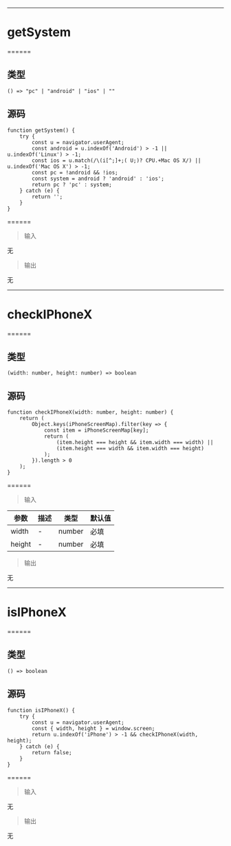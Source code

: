 

------

# getSystem
======

## 类型

```
() => "pc" | "android" | "ios" | ""
```

## 源码

```
function getSystem() {
    try {
        const u = navigator.userAgent;
        const android = u.indexOf('Android') > -1 || u.indexOf('Linux') > -1;
        const ios = u.match(/\(i[^;]+;( U;)? CPU.+Mac OS X/) || u.indexOf('Mac OS X') > -1;
        const pc = !android && !ios;
        const system = android ? 'android' : 'ios';
        return pc ? 'pc' : system;
    } catch (e) {
        return '';
    }
}
```

======

> 输入

无

> 输出

无

------

# checkIPhoneX
======

## 类型

```
(width: number, height: number) => boolean
```

## 源码

```
function checkIPhoneX(width: number, height: number) {
    return (
        Object.keys(iPhoneScreenMap).filter(key => {
            const item = iPhoneScreenMap[key];
            return (
                (item.height === height && item.width === width) ||
                (item.height === width && item.width === height)
            );
        }).length > 0
    );
}
```

======

> 输入

|参数|描述|类型|默认值|
|----------|-------------|------|------|
|width|\-|number|必填|
|height|\-|number|必填|

> 输出

无

------

# isIPhoneX
======

## 类型

```
() => boolean
```

## 源码

```
function isIPhoneX() {
    try {
        const u = navigator.userAgent;
        const { width, height } = window.screen;
        return u.indexOf('iPhone') > -1 && checkIPhoneX(width, height);
    } catch (e) {
        return false;
    }
}
```

======

> 输入

无

> 输出

无
